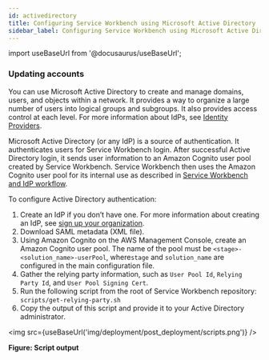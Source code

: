 ```yaml
---
id: activedirectory
title: Configuring Service Workbench using Microsoft Active Directory
sidebar_label: Configuring Service Workbench using Microsoft Active Directory
---
```

import useBaseUrl from '@docusaurus/useBaseUrl';

### Updating accounts

You can use Microsoft Active Directory to create and manage domains, users, and objects within a network. It provides a way to organize a large number of users into logical groups and subgroups. It also provides access control at each level. For more information about IdPs, see [Identity Providers](https://docs.microsoft.com/en-us/azure/active-directory/external-identities/identity-providers).

Microsoft Active Directory (or any IdP) is a source of authentication. It authenticates users for Service Workbench login. After successful Active Directory login, it sends user information to an Amazon Cognito user pool created by Service Workbench. Service Workbench then uses the Amazon Cognito user pool for its internal use as described in [Service Workbench and IdP workflow](/configuration_guide/workflow).

To configure Active Directory authentication:

1. Create an IdP if you don’t have one. For more information about creating an IdP, see [sign up your organization](https://docs.microsoft.com/en-us/azure/active-directory/fundamentals/sign-up-organization).
2. Download SAML metadata (XML file).
3. Using Amazon Cognito on the AWS Management Console, create an Amazon Cognito user pool. The name of the pool must be `<stage>-<solution_name>-userPool`, where`stage` and `solution_name` are configured in the main configuration file.
4. Gather the relying party information, such as `User Pool Id`, `Relying Party Id`, and `User Pool Signing Cert`.
5. Run the following script from the root of Service Workbench repository: 
 `scripts/get-relying-party.sh`
6. Copy the output of this script and provide it to your Active Directory administrator.

<img src={useBaseUrl('img/deployment/post_deployment/scripts.png')} />

**Figure: Script output**